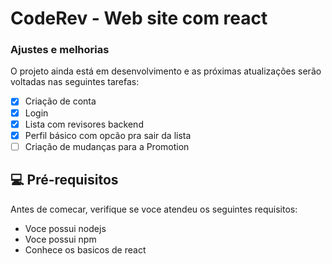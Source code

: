 # CodeRev - Web site com react

### Ajustes e melhorias

O projeto ainda está em desenvolvimento e as próximas atualizações serão voltadas nas seguintes tarefas:

- [x] Criação de conta
- [x] Login
- [x] Lista com revisores backend
- [x] Perfil básico com opcão pra sair da lista
- [ ] Criação de mudanças para a Promotion

## 💻 Pré-requisitos

Antes de comecar, verifique se voce atendeu os seguintes requisitos:

- Voce possui nodejs
- Voce possui npm
- Conhece os basicos de react

